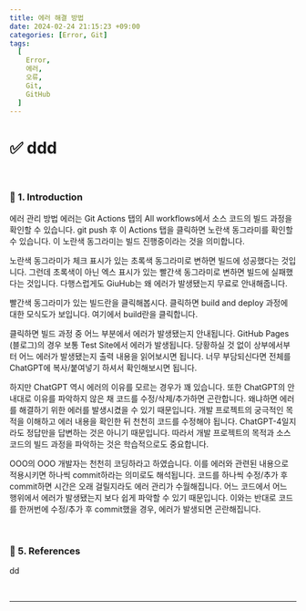 ```yaml
---
title: 에러 해결 방법
date: 2024-02-24 21:15:23 +09:00
categories: [Error, Git]
tags:
  [
    Error,
    에러,
    오류,
    Git,
    GitHub
  ]
---
```


# ✅ ddd

<br>

### 🔔 1. Introduction
에러 관리 방법
에러는 Git Actions 탭의 All workflows에서 소스 코드의 빌드 과정을 확인할 수 있습니다.
git push 후 이 Actions 탭을 클릭하면 노란색 동그라미를 확인할 수 있습니다.
이 노란색 동그라미는 빌드 진행중이라는 것을 의미합니다.

노란색 동그라미가 체크 표시가 있는 초록색 동그라미로 변하면 빌드에 성공했다는 것입니다.
그런데 초록색이 아닌 엑스 표시가 있는 빨간색 동그라미로 변하면 빌드에 실패했다는 것입니다.
다행스럽게도 GiuHub는 왜 에러가 발생됐는지 무료로 안내해줍니다.

빨간색 동그라미가 있는 빌드란을 클릭해봅시다.
클릭하면 build and deploy 과정에 대한 모식도가 보입니다.
여기에서 build란을 클릭합니다.

클릭하면 빌드 과정 중 어느 부분에서 에러가 발생됐는지 안내됩니다.
GitHub Pages (블로그)의 경우 보통 Test Site에서 에러가 발생됩니다.
당황하실 것 없이 상부에서부터 어느 에러가 발생됐는지 출력 내용을 읽어보시면 됩니다.
너무 부담되신다면 전체를 ChatGPT에 복사/붙여넣기 하셔서 확인해보시면 됩니다.

하지만 ChatGPT 역시 에러의 이유를 모르는 경우가 꽤 있습니다.
또한 ChatGPT의 안내대로 이유를 파악하지 않은 채 코드를 수정/삭제/추가하면 곤란합니다.
왜냐하면 에러를 해결하기 위한 에러를 발생시켰을 수 있기 때문입니다.
개발 프로젝트의 궁극적인 목적을 이해하고 에러 내용을 확인한 뒤 천천히 코드를 수정해야 됩니다.
ChatGPT-4일지라도 정답만을 답변하는 것은 아니기 때문입니다.
따라서 개발 프로젝트의 목적과 소스 코드의 빌드 과정을 파악하는 것은 학습적으로도 중요합니다.

OOO의 OOO 개발자는 천천히 코딩하라고 하였습니다.
이를 에러와 관련된 내용으로 적용시키면 하나씩 commit하라는 의미로도 해석됩니다.
코드를 하나씩 수정/추가 후 commit하면 시간은 오래 걸릴지라도 에러 관리가 수월해집니다.
어느 코드에서 어느 행위에서 에러가 발생됐는지 보다 쉽게 파악할 수 있기 때문입니다.
이와는 반대로 코드를 한꺼번에 수정/추가 후 commit했을 경우, 에러가 발생되면 곤란해집니다.


<br>

### 🎁 5. References
dd

<br>

***

<br>
<br>
<br>
